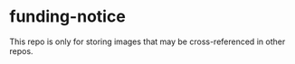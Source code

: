 # funding-notice
This repo is only for storing images that may be cross-referenced in other repos. 
